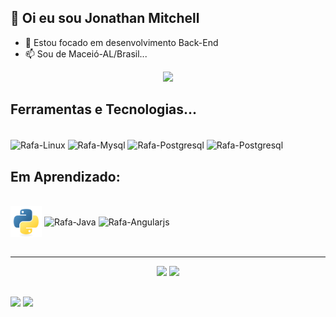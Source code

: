 ## 👋 Oi eu sou Jonathan Mitchell
- 👀 Estou focado em desenvolvimento Back-End
- 📫 Sou de Maceió-AL/Brasil...
  
<div align="center">
  <img src="https://i.pinimg.com/originals/99/23/bf/9923bf52e34b0c3007c6388056063580.gif" width="350" />
 </div>
</div>


## Ferramentas e Tecnologias...
<div style="display: inline_block"><br>
<img align="center" alt="Rafa-Linux" height="50" width="50" src="https://cdn.jsdelivr.net/gh/devicons/devicon/icons/linux/linux-original.svg">
<img align="center" alt="Rafa-Mysql" height="50" width="50" src="https://cdn.jsdelivr.net/gh/devicons/devicon/icons/mysql/mysql-original.svg">
<img align="center" alt="Rafa-Postgresql" height="50" width="50" src="https://cdn.jsdelivr.net/gh/devicons/devicon/icons/postgresql/postgresql-original.svg">
<img align="center" alt="Rafa-Postgresql" height="50" width="50" src="https://cdn.jsdelivr.net/gh/devicons/devicon/icons/sqlite/sqlite-original.svg">

## Em Aprendizado:
<div style="display: inline_block"><br>
  <img align="center" alt="Rafa-Python" height="50" width="50" src="https://raw.githubusercontent.com/devicons/devicon/master/icons/python/python-original.svg">
  <img align="center" alt="Rafa-Java" height="50" width="50" src="https://cdn.jsdelivr.net/gh/devicons/devicon/icons/java/java-original-wordmark.svg">
  <img align="center" alt="Rafa-Angularjs" height="50" width="50" src="https://cdn.jsdelivr.net/gh/devicons/devicon/icons/angularjs/angularjs-original.svg">
</div>

<br />
<hr />

<div align="center">
 <img height="180" src="https://github-readme-stats-eight-theta.vercel.app/api?username=jonh-mitchell&show_icons=true&theme=react&include_all_commits=true&count_private=true"/>
 <img height="180" src="https://github-readme-stats-eight-theta.vercel.app/api/top-langs/?username=jonh-mitchell&langs_count=8&layout=compact&theme=react"/>
</div>

## 
<div> 
  <a href = "mailto:mitchell.brandao@gmail.com"><img src="https://img.shields.io/badge/Gmail-D14836?style=for-the-badge&logo=gmail&logoColor=white"></a>
  <a href="" target="_blank"><img src="https://img.shields.io/badge/-LinkedIn-%230077B5?style=for-the-badge&logo=linkedin&logoColor=white" target="_blank"></a> 
  
</div>
